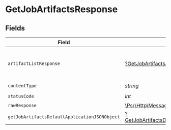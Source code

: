 # GetJobArtifactsResponse


## Fields

| Field                                                                                                        | Type                                                                                                         | Required                                                                                                     | Description                                                                                                  |
| ------------------------------------------------------------------------------------------------------------ | ------------------------------------------------------------------------------------------------------------ | ------------------------------------------------------------------------------------------------------------ | ------------------------------------------------------------------------------------------------------------ |
| `artifactListResponse`                                                                                       | [?GetJobArtifactsArtifactListResponse](../../models/operations/GetJobArtifactsArtifactListResponse.md)       | :heavy_minus_sign:                                                                                           | A paginated list of the job's artifacts.                                                                     |
| `contentType`                                                                                                | *string*                                                                                                     | :heavy_check_mark:                                                                                           | N/A                                                                                                          |
| `statusCode`                                                                                                 | *int*                                                                                                        | :heavy_check_mark:                                                                                           | N/A                                                                                                          |
| `rawResponse`                                                                                                | [\Psr\Http\Message\ResponseInterface](https://www.php-fig.org/psr/psr-7/#33-psrhttpmessageresponseinterface) | :heavy_minus_sign:                                                                                           | N/A                                                                                                          |
| `getJobArtifactsDefaultApplicationJSONObject`                                                                | [?GetJobArtifactsDefaultApplicationJSON](../../models/operations/GetJobArtifactsDefaultApplicationJSON.md)   | :heavy_minus_sign:                                                                                           | Error response.                                                                                              |